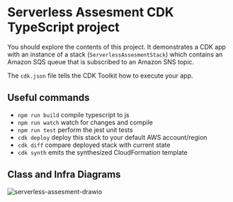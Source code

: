 # Serverless Assesment CDK TypeScript project

You should explore the contents of this project. It demonstrates a CDK app with an instance of a stack (`ServerlessAssesmentStack`)
which contains an Amazon SQS queue that is subscribed to an Amazon SNS topic.

The `cdk.json` file tells the CDK Toolkit how to execute your app.

## Useful commands

- `npm run build` compile typescript to js
- `npm run watch` watch for changes and compile
- `npm run test` perform the jest unit tests
- `cdk deploy` deploy this stack to your default AWS account/region
- `cdk diff` compare deployed stack with current state
- `cdk synth` emits the synthesized CloudFormation template



## Class and Infra Diagrams

![serverless-assesment-drawio](/Users/dmitryt/Downloads/serverless-assesment-drawio.png)
